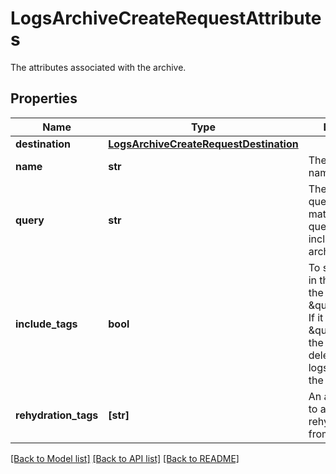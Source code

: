 # LogsArchiveCreateRequestAttributes

The attributes associated with the archive.

## Properties

| Name                 | Type                                                                              | Description                                                                                                                                                              | Notes                                                                |
| -------------------- | --------------------------------------------------------------------------------- | ------------------------------------------------------------------------------------------------------------------------------------------------------------------------ | -------------------------------------------------------------------- |
| **destination**      | [**LogsArchiveCreateRequestDestination**](LogsArchiveCreateRequestDestination.md) |                                                                                                                                                                          |
| **name**             | **str**                                                                           | The archive name.                                                                                                                                                        |
| **query**            | **str**                                                                           | The archive query/filter. Logs matching this query are included in the archive.                                                                                          |
| **include_tags**     | **bool**                                                                          | To store the tags in the archive, set the value \&quot;true\&quot;. If it is set to \&quot;false\&quot;, the tags will be deleted when the logs are sent to the archive. | [optional] if omitted the server will use the default value of False |
| **rehydration_tags** | **[str]**                                                                         | An array of tags to add to rehydrated logs from an archive.                                                                                                              | [optional]                                                           |

[[Back to Model list]](README.md#documentation-for-models) [[Back to API list]](README.md#documentation-for-api-endpoints) [[Back to README]](README.md)
